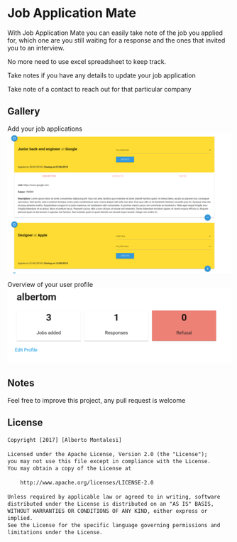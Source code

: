 # Job Application Mate

With Job Application Mate you can easily take note of the job you applied for, which one are you still waiting for a response and the ones that invited you to an interview.

No more need to use excel spreadsheet to keep track.

Take notes if you have any details to update your job application 

Take note of a contact to reach out for that particular company

## Gallery

Add your job applications
![cards](/app/assets/images/screenshots/cards.png)

Overview of your user profile
![cards](/app/assets/images/screenshots/user_profile.png)
## Notes

Feel free to improve this project, any pull request is welcome

## License

    Copyright [2017] [Alberto Montalesi]

    Licensed under the Apache License, Version 2.0 (the "License");
    you may not use this file except in compliance with the License.
    You may obtain a copy of the License at

        http://www.apache.org/licenses/LICENSE-2.0

    Unless required by applicable law or agreed to in writing, software
    distributed under the License is distributed on an "AS IS" BASIS,
    WITHOUT WARRANTIES OR CONDITIONS OF ANY KIND, either express or implied.
    See the License for the specific language governing permissions and
    limitations under the License. 